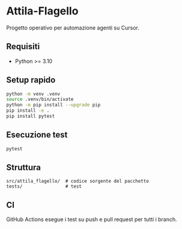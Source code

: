 # Attila-Flagello

Progetto operativo per automazione agenti su Cursor.

## Requisiti
- Python >= 3.10

## Setup rapido
```bash
python -m venv .venv
source .venv/bin/activate
python -m pip install --upgrade pip
pip install -e .
pip install pytest
```

## Esecuzione test
```bash
pytest
```

## Struttura
```
src/attila_flagello/  # codice sorgente del pacchetto
tests/                # test
```

## CI
GitHub Actions esegue i test su push e pull request per tutti i branch.
